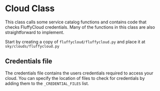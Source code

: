 # Cloud Class

This class calls some service catalog functions and contains code that checks FluffyCloud credentials. Many of the functions in this class are also straightforward to implement.

Start by creating a copy of `fluffycloud/fluffycloud.py` and place it at `sky/clouds/fluffycloud.py`

## Credentials file

The credentials file contains the users credentials required to access your cloud. You can specify the location of files to check for credentials by adding them to the `_CREDENTIAL_FILES` list.
